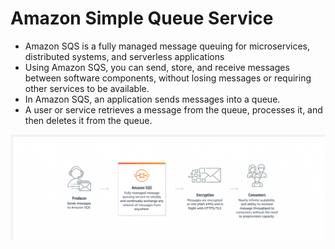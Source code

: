 # Amazon Simple Queue Service

- Amazon SQS is a fully managed message queuing for microservices, distributed systems, and serverless applications
- Using Amazon SQS, you can send, store, and receive messages between software components, without losing messages or requiring other services to be available.
- In Amazon SQS, an application sends messages into a queue.
- A user or service retrieves a message from the queue, processes it, and then deletes it from the queue.

![SQS](./../Images/SQS.png)